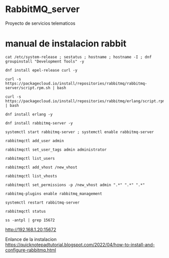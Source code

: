# RabbitMQ_server
Proyecto de servicios telematicos
# manual de instalacion rabbit
```
cat /etc/system-release ; sestatus ; hostname ; hostname -I ; dnf groupinstall "Development Tools" -y
```
```
dnf install epel-release curl -y
```
```
curl -s https://packagecloud.io/install/repositories/rabbitmq/rabbitmq-server/script.rpm.sh | bash
```
```
curl -s https://packagecloud.io/install/repositories/rabbitmq/erlang/script.rpm.sh | bash
```
```
dnf install erlang -y
```
```
dnf install rabbitmq-server -y
```
```
systemctl start rabbitmq-server ; systemctl enable rabbitmq-server
```
```
rabbitmqctl add_user admin
```
```
rabbitmqctl set_user_tags admin administrator
```
```
rabbitmqctl list_users
```
```
rabbitmqctl add_vhost /new_vhost
```
```
rabbitmqctl list_vhosts
```
```
rabbitmqctl set_permissions -p /new_vhost admin ".*" ".*" ".*"
```
```
rabbitmq-plugins enable rabbitmq_management
```
```
systemctl restart rabbitmq-server
```
```
rabbitmqctl status
```
```
ss -antpl | grep 15672
```
http://192.168.1.20:15672

Enlance de la instalacion
https://quicknotepadtutorial.blogspot.com/2022/04/how-to-install-and-configure-rabbitmq.html

